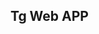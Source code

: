 ## Tg Web APP


<!--
    <script>
      //initialize the AngularJS stuff...
      angular.module("custom-webapp-ui", []).controller('CustomUIController', function CustomUIController($scope) {
        //init our slider values that we will display
        $scope.foods = [
                { name: "fruits", value: 5 },
                { name: "vegetables", value: 5 },
                { name: "meat", value: 5 },
                { name: "dairy", value: 5 }
            ];
        //initialize the button
        const mainButton = window.Telegram.WebApp.MainButton;
        mainButton.text = "Save Preferences";
        mainButton.enable();
        mainButton.show();
        // and make it send the "foods" object (as JSON string) back to the bot
        mainButton.onClick(function(){
          window.Telegram.WebApp.sendData(JSON.stringify($scope.foods));
        })
      });
    </script>

-->
